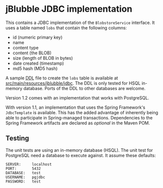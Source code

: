 # jBlubble JDBC implementation

This contains a JDBC implementation of the `BlobstoreService` interface. It uses a table named `lobs` that contain the following columns:

- id (numeric primary key)
- name
- content type
- content (the BLOB)
- size (length of BLOB in bytes)
- date created (timestamp)
- md5 hash (MD5 hash)

A sample <abbr title="Data Definition Language">DDL</abbr> file to create the `lobs` table is available at [src/main/resources/jblubble/jdbc](src/main/resources/jblubble/jdbc). The DDL is only tested for HSQL in-memory database. Ports of the DDL to other databases are welcome. 

Version 1.2 comes with an implementation that works with PostgreSQL.

With version 1.1, an implementation that uses the Spring Framework's `JdbcTemplate` is available. This has the added advantage of inherently being able to participate in Spring-managed transactions. Dependencies to the Spring Framework artifacts are declared as *optional* in the Maven POM.

## Testing

The unit tests are using an in-memory database (HSQL). The unit test for PostgreSQL need a database to execute against. It assume these defaults:

	SERVER:     localhost
	PORT:       5432
	DATABASE:   test
	USERNAME:   pgjdbc
	PASSWORD:   test

